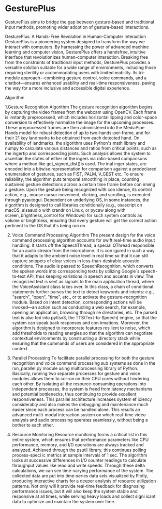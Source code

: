 # GesturePlus
GesturePlus aims to bridge the gap between gesture-based and traditional input methods, promoting  wider adoption of gesture-based interactions.

GesturePlus: A Hands-Free Revolution in Human-Computer Interaction 
GesturePlus is a pioneering system designed to transform the way we interact with computers. By harnessing the power of advanced machine learning and computer vision, GesturePlus offers a handsfree, intuitive interface that revolutionizes human-computer interaction. 
Breaking free from the constraints of traditional input methods, GesturePlus provides a versatile solution suitable for a wide range of environments, including those requiring sterility or accommodating users with limited mobility. Its tri-module approach—combining gesture control, voice commands, and a chatbot—ensures enhanced usability and real-time responsiveness, paving the way for a more inclusive and accessible digital experience.


Algorithm 

1.Gesture Recognition Algorithm 
The gesture recognition algorithm begins by capturing the video frames from the webcam using OpenCV. Each frame is instantly preprocessed, which includes horizontal  lipping and color-space conversion to effectively normalize the image for the upcoming processes. These preprocessed frames are then administered into the MediaPipe Hands model for robust detection of up to two-hands-per-frame, and for their 21 key landmarks to be obtained from each detected hand. On availability of landmarks, the algorithm uses Python's math library and numpy to calculate various distances and ratios from critical points, such as the  ingertip and corresponding joints. Such analysis allows the system to ascertain the states of either of the  ingers via ratio-based comparisons where a method like get_signed_dist()is used. The  inal  inger states, are encoded into a bitwise representation for comparison against a predeclared enumeration of gestures, such as FIST, PALM, V_GEST etc. To ensure reliability, the algorithm puts temporal smoothing in place, counting sustained gesture detections across a certain time frame before con irming a gesture. Upon the gesture being recognized with con idence, its control action, e.g., mouse cursor movement, clicking, and scrolling, is executed through pyautogui. Dependent on underlying OS, in some instances, the algorithm is designed to call libraries conditionally (e.g., osascript on macOS, alsaaudio with xrandr on Linux, or pycaw along with screen_brightness_control for Windows) for such system controls as volume or brightness, ensuring that every gesture will get the correct action pertinent to the OS that it's being run on.  

2. Voice Command Processing Algorithm 
The present design for the voice command processing algorithm accounts for swift real-time audio input handling. It starts off the SpeechThread, a special QThread responsible for an audio stream from the microphone. It is con igured in such a way that it adapts to the ambient noise level in real time so that it can still capture snippets of clear voices in less-than-desirable acoustic conditions. The audio is passed to SpeechRecognition, which converts the spoken words into corresponding texts by utilizing Google´s speech-to-text API, thus keeping variations in speech and accents in view. The recognized text is sent as signals to the main application thread, where the VoiceAssistant class takes over. In this class, a chain of conditional statements further parses the text to detect keywords and intents: e.g., "search", "open", "time", etc., or to activate the gesture-recognition module. Based on intent detection, corresponding actions will be invoked—an action such as conducting a web search, for example, opening an application, browsing through  ile directories, etc. The parsed text is also fed into pyttsx3, the TTS(Text-to-Speech) engine, so that the system can speak back responses and con irmations. Moreover, the algorithm is designed to incorporate features resilient to noise, which add thresholds to reading energies so that the algorithm can negotiate contextual environments by constructing a directory stack while ensuring that the commands of users are considered in the appropriate context. 

3. Parallel Processing 
To facilitate parallel processing for both the gesture recognition and voice command processing sub systems as done in the run_parallel.py module using multiprocessing library of Python. Basically, running two separate processes for gesture and voice modules allows them to co-run on their CPU cores without hindering each other. By isolating all the resource-consuming operations into independent processes, the system is freed from latency mechanisms and potential bottlenecks, thus continuing to provide excellent responsiveness. This parallel architecture increases system ef iciency considerably and also makes the debugging and maintenance much easier since each process can be handled alone. This results an advanced multi-modal interaction system on which real-time video analysis and audio processing operates seamlessly, without being a bother to each other. 

4. Resource Monitoring 
Resource monitoring forms a critical list in this entire system, which ensures that performance parameters like CPU performance, memory, and I/O operations are always tracked and analyzed. Achieved through the psutil library, this continues polling process-speci ic metrics at sample intervals of 1 sec. The algorithm looks at successive differences in I/O counter readings to calculate throughput values like read and write speeds. Through these delta calculations, we can see time-varying performance of the system. The collected data are put into time-series data sets visualized by Plotly, producing interactive charts for a deeper analysis of resource utilization patterns. Not only will it provide real-time feedback for diagnosing performance issues, but it will also keep the system stable and responsive at all times, while serving heavy loads and collect signi icant data to optimize and maintain the system over time. 
